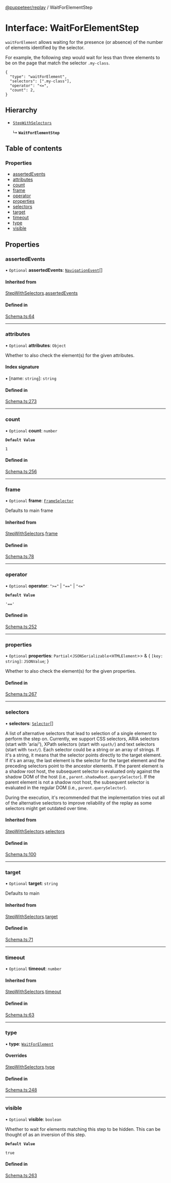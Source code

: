 [@puppeteer/replay](../README.md) / WaitForElementStep

# Interface: WaitForElementStep

`waitForElement` allows waiting for the presence (or absence) of the number
of elements identified by the selector.

For example, the following step would wait for less than three elements
to be on the page that match the selector `.my-class`.

```
{
  "type": "waitForElement",
  "selectors": [".my-class"],
  "operator": "<=",
  "count": 2,
}
```

## Hierarchy

- [`StepWithSelectors`](Schema.StepWithSelectors.md)

  ↳ **`WaitForElementStep`**

## Table of contents

### Properties

- [assertedEvents](WaitForElementStep.md#assertedevents)
- [attributes](WaitForElementStep.md#attributes)
- [count](WaitForElementStep.md#count)
- [frame](WaitForElementStep.md#frame)
- [operator](WaitForElementStep.md#operator)
- [properties](WaitForElementStep.md#properties)
- [selectors](WaitForElementStep.md#selectors)
- [target](WaitForElementStep.md#target)
- [timeout](WaitForElementStep.md#timeout)
- [type](WaitForElementStep.md#type)
- [visible](WaitForElementStep.md#visible)

## Properties

### assertedEvents

• `Optional` **assertedEvents**: [`NavigationEvent`](Schema.NavigationEvent.md)[]

#### Inherited from

[StepWithSelectors](Schema.StepWithSelectors.md).[assertedEvents](Schema.StepWithSelectors.md#assertedevents)

#### Defined in

[Schema.ts:64](https://github.com/puppeteer/replay/blob/main/src/Schema.ts#L64)

---

### attributes

• `Optional` **attributes**: `Object`

Whether to also check the element(s) for the given attributes.

#### Index signature

▪ [name: `string`]: `string`

#### Defined in

[Schema.ts:273](https://github.com/puppeteer/replay/blob/main/src/Schema.ts#L273)

---

### count

• `Optional` **count**: `number`

**`Default Value`**

`1`

#### Defined in

[Schema.ts:256](https://github.com/puppeteer/replay/blob/main/src/Schema.ts#L256)

---

### frame

• `Optional` **frame**: [`FrameSelector`](../modules/Schema.md#frameselector)

Defaults to main frame

#### Inherited from

[StepWithSelectors](Schema.StepWithSelectors.md).[frame](Schema.StepWithSelectors.md#frame)

#### Defined in

[Schema.ts:78](https://github.com/puppeteer/replay/blob/main/src/Schema.ts#L78)

---

### operator

• `Optional` **operator**: `">="` \| `"=="` \| `"<="`

**`Default Value`**

`'=='`

#### Defined in

[Schema.ts:252](https://github.com/puppeteer/replay/blob/main/src/Schema.ts#L252)

---

### properties

• `Optional` **properties**: `Partial`<`JSONSerializable`<`HTMLElement`\>\> & { `[key: string]`: `JSONValue`; }

Whether to also check the element(s) for the given properties.

#### Defined in

[Schema.ts:267](https://github.com/puppeteer/replay/blob/main/src/Schema.ts#L267)

---

### selectors

• **selectors**: [`Selector`](../modules/Schema.md#selector)[]

A list of alternative selectors that lead to selection of a single element
to perform the step on. Currently, we support CSS selectors, ARIA selectors
(start with 'aria/'), XPath selectors (start with `xpath/`) and text
selectors (start with `text/`). Each selector could be a string or an array
of strings. If it's a string, it means that the selector points directly to
the target element. If it's an array, the last element is the selector for
the target element and the preceding selectors point to the ancestor
elements. If the parent element is a shadow root host, the subsequent
selector is evaluated only against the shadow DOM of the host (i.e.,
`parent.shadowRoot.querySelector`). If the parent element is not a shadow
root host, the subsequent selector is evaluated in the regular DOM (i.e.,
`parent.querySelector`).

During the execution, it's recommended that the implementation tries out
all of the alternative selectors to improve reliability of the replay as
some selectors might get outdated over time.

#### Inherited from

[StepWithSelectors](Schema.StepWithSelectors.md).[selectors](Schema.StepWithSelectors.md#selectors)

#### Defined in

[Schema.ts:100](https://github.com/puppeteer/replay/blob/main/src/Schema.ts#L100)

---

### target

• `Optional` **target**: `string`

Defaults to main

#### Inherited from

[StepWithSelectors](Schema.StepWithSelectors.md).[target](Schema.StepWithSelectors.md#target)

#### Defined in

[Schema.ts:71](https://github.com/puppeteer/replay/blob/main/src/Schema.ts#L71)

---

### timeout

• `Optional` **timeout**: `number`

#### Inherited from

[StepWithSelectors](Schema.StepWithSelectors.md).[timeout](Schema.StepWithSelectors.md#timeout)

#### Defined in

[Schema.ts:63](https://github.com/puppeteer/replay/blob/main/src/Schema.ts#L63)

---

### type

• **type**: [`WaitForElement`](../enums/Schema.StepType.md#waitforelement)

#### Overrides

[StepWithSelectors](Schema.StepWithSelectors.md).[type](Schema.StepWithSelectors.md#type)

#### Defined in

[Schema.ts:248](https://github.com/puppeteer/replay/blob/main/src/Schema.ts#L248)

---

### visible

• `Optional` **visible**: `boolean`

Whether to wait for elements matching this step to be hidden. This can be
thought of as an inversion of this step.

**`Default Value`**

`true`

#### Defined in

[Schema.ts:263](https://github.com/puppeteer/replay/blob/main/src/Schema.ts#L263)
